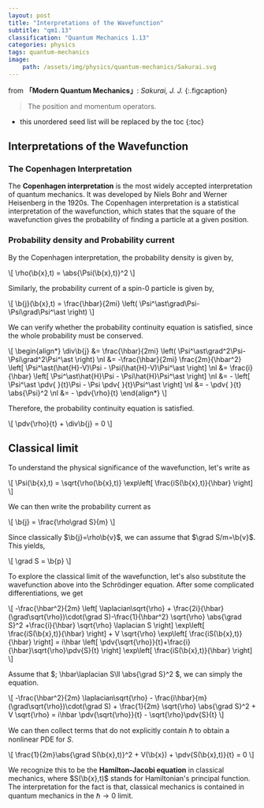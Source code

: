 ```yaml
---
layout: post
title: "Interpretations of the Wavefunction"
subtitle: "qm1.13"
classification: "Quantum Mechanics 1.13"
categories: physics
tags: quantum-mechanics
image:
    path: /assets/img/physics/quantum-mechanics/Sakurai.svg
---
```


from **「Modern Quantum Mechanics」**: _Sakurai, J. J._
{:.figcaption}

> The position and momentum operators.

<!--more-->
* this unordered seed list will be replaced by the toc
{:toc}

## Interpretations of the Wavefunction

### The Copenhagen Interpretation

The **Copenhagen interpretation** is the most widely accepted interpretation of quantum mechanics.
It was developed by Niels Bohr and Werner Heisenberg in the 1920s.
The Copenhagen interpretation is a statistical interpretation of the wavefunction,
which states that the square of the wavefunction gives the probability of finding a particle at a given position.

### Probability density and Probability current

By the Copenhagen interpretation, the probability density is given by,

\\[ \rho(\b{x},t) = \abs{\Psi(\b{x},t)}^2 \\]

Similarly, the probability current of a spin-0 particle is given by,

\\[ \b{j}(\b{x},t) = \frac{\hbar}{2mi} \left( \Psi^\ast\grad\Psi-\Psi\grad\Psi^\ast \right) \\]

We can verify whether the probability continuity equation is satisfied, since the whole probability must be conserved.

\\[ \begin{align\*}
\div\b{j}
&= \frac{\hbar}{2mi} \left( \Psi^\ast\grad^2\Psi-\Psi\grad^2\Psi^\ast \right) \nl
&= -\frac{\hbar}{2mi} \frac{2m}{\hbar^2} \left[ \Psi^\ast(\hat{H}-V)\Psi - \Psi(\hat{H}-V)\Psi^\ast \right] \nl
&= \frac{i}{\hbar} \left[ \Psi^\ast\hat{H}\Psi - \Psi\hat{H}\Psi^\ast \right] \nl
&= - \left[ \Psi^\ast \pdv{ }{t}\Psi - \Psi \pdv{ }{t}\Psi^\ast \right] \nl
&= - \pdv{ }{t} \abs{\Psi}^2 \nl
&= - \pdv{\rho}{t}
\end{align\*} \\]

Therefore, the probability continuity equation is satisfied.

\\[ \pdv{\rho}{t} + \div\b{j} = 0 \\]

## Classical limit

To understand the physical significance of the wavefunction, let's write as

\\[ \Psi(\b{x},t) = \sqrt{\rho(\b{x},t)} \exp\left[ \frac{iS(\b{x},t)}{\hbar} \right] \\]

We can then write the probability current as

\\[ \b{j} = \frac{\rho\grad S}{m} \\]

Since classically $\b{j}=\rho\b{v}$, we can assume that $\grad S/m=\b{v}$. This yields,

\\[ \grad S = \b{p} \\]

To explore the classical limit of the wavefunction, let's also substitute the wavefunction above into the Schrödinger equation.
After some complicated differentiations, we get

\\[ -\frac{\hbar^2}{2m}
\left[ \laplacian\sqrt{\rho} + \frac{2i}{\hbar} (\grad\sqrt{\rho})\cdot(\grad S)-\frac{1}{\hbar^2} \sqrt{\rho} \abs{\grad S}^2
+\frac{i}{\hbar} \sqrt{\rho} \laplacian S \right] \exp\left[ \frac{iS(\b{x},t)}{\hbar} \right] + V \sqrt{\rho} \exp\left[ \frac{iS(\b{x},t)}{\hbar} \right] =
i\hbar \left[ \pdv{\sqrt{\rho}}{t}+\frac{i}{\hbar}\sqrt{\rho}\pdv{S}{t} \right] \exp\left[ \frac{iS(\b{x},t)}{\hbar} \right]
\\]

Assume that $\; \hbar\laplacian S\ll \abs{\grad S}^2 $, we can simply the equation.

\\[ -\frac{\hbar^2}{2m} \laplacian\sqrt{\rho} - \frac{i\hbar}{m} (\grad\sqrt{\rho})\cdot(\grad S) + \frac{1}{2m} \sqrt{\rho} \abs{\grad S}^2 + V \sqrt{\rho} =
i\hbar \pdv{\sqrt{\rho}}{t} - \sqrt{\rho}\pdv{S}{t} \\]

We can then collect terms that do not explicitly contain $\hbar$ to obtain a nonlinear PDE for $S$.

\\[ \frac{1}{2m}\abs{\grad S(\b{x},t)}^2 + V(\b{x}) + \pdv{S(\b{x},t)}{t} = 0 \\]

We recognize this to be the **Hamilton-Jacobi equation** in classical mechanics, where $S(\b{x},t)$ stands for Hamiltonian's principal function.
The interpretation for the fact is that, classical mechanics is contained in quantum mechanics in the $\hbar\to0$ limit.